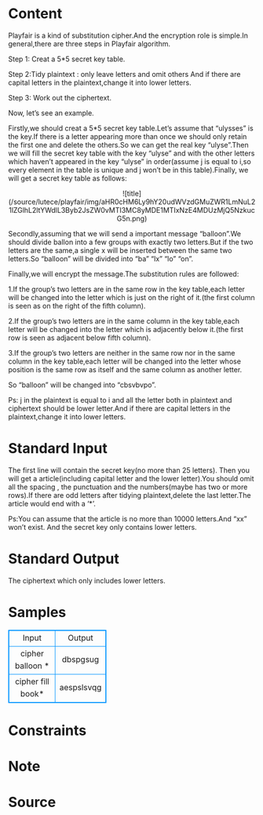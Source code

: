 
# Content

Playfair is a kind of substitution cipher.And the encryption role is simple.In general,there are three steps in Playfair algorithm.

Step 1: Creat a 5*5 secret key table.

Step 2:Tidy plaintext : only leave letters and omit others And if there are capital letters in the plaintext,change it into lower letters. 

Step 3: Work out the ciphertext.

Now, let’s see an example.

Firstly,we should creat a 5*5 secret key table.Let’s assume that “ulysses” is the key.If there is a letter appearing more than once we should only retain the first one and delete the others.So we can get the real key “ulyse”.Then we will fill the secret key table with the key “ulyse” and with the other letters which haven’t appeared in the key “ulyse” in order(assume j is equal to i,so every element in the table is unique and j won’t be in this table).Finally, we will get a secret key table as follows:

<center>![title](/source/lutece/playfair/img/aHR0cHM6Ly9hY20udWVzdGMuZWR1LmNuL21lZGlhL2ltYWdlL3Byb2JsZW0vMTI3MC8yMDE1MTIxNzE4MDUzMjQ5NzkucG5n.png)</center>

Secondly,assuming that we will send a important message “balloon”.We should divide ballon into a few groups with exactly two letters.But if the two letters are the same,a single x will be inserted between the same two letters.So “balloon” will be divided into “ba” “lx” “lo” “on”.

Finally,we will encrypt the message.The substitution rules are followed:

1.If the group’s two letters are in the same row in the key table,each letter will be changed into the letter which is just on the right of it.(the first column is seen as on the right of the fifth column).

2.If the group’s two letters are in the same column in the key table,each letter will be changed into the letter which is adjacently below it.(the first row is seen as adjacent below fifth column).

3.If the group’s two letters are neither in the same row nor in the same column in the key table,each letter will be changed into the letter whose position is the same row as itself and the same column as another letter.

So “balloon” will be changed into “cbsvbvpo”.

Ps: j in the plaintext is equal to i and all the letter both in plaintext and ciphertext should be lower letter.And if there are capital letters in the plaintext,change it into lower letters.

# Standard Input

The first line will contain the secret key(no more than $25$ letters). Then you will get a article(including capital letter and the lower letter).You should omit all the spacing , the punctuation and the numbers(maybe has two or more rows).If there are odd letters after tidying plaintext,delete the last letter.The article would end with a ‘*’.

Ps:You can assume that the article is no more than $10000$ letters.And “xx” won’t exist. And the secret key only contains lower letters.

# Standard Output

The ciphertext which only includes lower letters.

# Samples

<style>
        table,table tr th, table tr td { border:1px solid #0094ff; }
        table { width: 200px; min-height: 25px; line-height: 25px; text-align: center; border-collapse: collapse;}   
    </style>
<table>
	<tr>
		<td>Input</td>
		<td>Output</td>
	</tr>
<tr><td>cipher
balloon
*</td><td>dbspgsug</td></tr><tr><td>cipher
fill book*</td><td>aespslsvqg
</td></tr></table>


# Constraints



# Note



# Source


